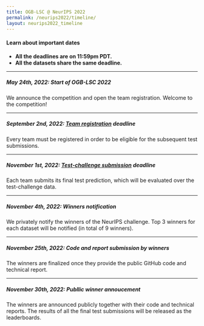 ```yaml
---
title: OGB-LSC @ NeurIPS 2022
permalink: /neurips2022/timeline/
layout: neurips2022_timeline
---
```


#### **Learn about important dates** 
- **All the deadlines are on 11:59pm PDT.** 
- **All the datasets share the same deadline.** 

-------


##### **May 24th, 2022: Start of OGB-LSC 2022**
We announce the competition and open the team registration. Welcome to the competition!

-------

##### **September 2nd, 2022: [Team registration](../participate/#registration) deadline**
Every team must be registered in order to be eligible for the subsequent test submissions.

--------

##### **November 1st, 2022: [Test-challenge submission](../participate/#submit) deadline**
Each team submits its final test prediction, which will be evaluated over the test-challenge data.

--------

##### **November 4th, 2022: Winners notification**
We privately notify the winners of the NeurIPS challenge. Top 3 winners for each dataset will be notified (in total of 9 winners). 

----------

##### **November 25th, 2022: Code and report submission by winners**
The winners are finalized once they provide the public GitHub code and technical report.


-------

##### **November 30th, 2022: Publlic winner annoucement**
The winners are announced publicly together with their code and technical reports.
The results of all the final test submissions will be released as the leaderboards. 

